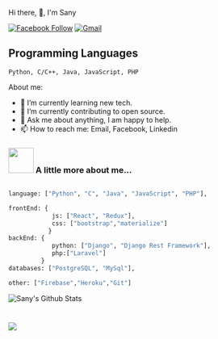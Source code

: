 Hi there, 👋, I'm Sany




[![Facebook Follow](https://img.shields.io/badge/%20-Connect-black?color=14171A&labelColor=1976d2&logo=facebook&logoColor=ffffff)](https://fb.me/h.sany07/)
[![Gmail](https://img.shields.io/badge/%20-Send%20Mail-black?color=14171A&labelColor=ef5350&logo=gmail&logoColor=ffffff)](mailto:sany.baust@gmail.com?subject=From%20GitHub&body=Hi,%20there.%20Found%20you%20from%20GitHub.)

## Programming Languages

```
Python, C/C++, Java, JavaScript, PHP
```

About me:

- 🌱 I’m currently learning new tech.
- 🔭 I’m currently contributing to open source.
- 💬 Ask me about anything, I am happy to help.
- 📫 How to reach me: Email, Facebook, Linkedin



### <img src="https://media.giphy.com/media/VgCDAzcKvsR6OM0uWg/giphy.gif" width="50"> A little more about me...  

```Python

language: ["Python", "C", "Java", "JavaScript", "PHP"],

frontEnd: {
            js: ["React", "Redux"],
            css: ["bootstrap","materialize"]
           }
backEnd: {
            python: ["Django", "Django Rest Framework"],
            php:["Laravel"]
         }
databases: ["PostgreSQL", "MySql"],

other: ["Firebase","Heroku","Git"]
```
![Sany's Github Stats](https://github-readme-stats.vercel.app/api?username=sany07&show_icons=true&hide_border=true)




<h1 align="center"> <img align="left" src="https://komarev.com/ghpvc/?username=sany07" /></h1>

